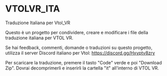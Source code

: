 # VTOLVR_ITA
Traduzione Italiana per Vtol_VR

Questo è un progetto per condividere, creare e modificare i file della traduzione italiana per VTOL VR.

Se hai feedback, commenti, domande o traduzioni su questo progetto, utilizza il server Discord italiano per Vtol: https://discord.gg/Hxyptv8zry

Per scaricare la traduzione, premere il tasto "Code" verde e poi "Download Zip". Dovrai decomprimerli e inserirli la cartella "it" all'interno di VTOL VR.

